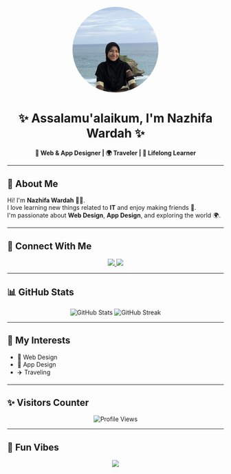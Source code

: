 <!-- Profile Header -->
<p align="center">
  <img src="HAI.png" alt="Nazhifa Wardah" width="200" style="border-radius:50%">
</p>

<h1 align="center">✨ Assalamu'alaikum, I'm Nazhifa Wardah ✨</h1>

<p align="center">
  <b>🌸 Web & App Designer | 🌍 Traveler | 🤝 Lifelong Learner</b>
</p>

---

## 🌟 About Me  
Hi! I'm **Nazhifa Wardah** 👩‍💻.  
I love learning new things related to **IT** and enjoy making friends 🤗.  
I'm passionate about **Web Design**, **App Design**, and exploring the world 🌍.  

---

## 🔗 Connect With Me
<p align="center">
  <a href="https://www.tiktok.com/@zhfwr">
    <img src="https://img.shields.io/badge/TikTok-%23000000.svg?&style=for-the-badge&logo=tiktok&logoColor=white" />
  </a>
  <a href="https://www.instagram.com/nzhfwrd/">
    <img src="https://img.shields.io/badge/Instagram-%23E4405F.svg?&style=for-the-badge&logo=instagram&logoColor=white" />
  </a>
</p>

---

## 📊 GitHub Stats
<p align="center">
  <img src="https://github-readme-stats.vercel.app/api?username=zhifa19&show_icons=true&theme=brown" alt="GitHub Stats" />
  <img src="https://github-readme-streak-stats.herokuapp.com/?user=zhifa19&theme=brown" alt="GitHub Streak" />
</p>

---

## 🌱 My Interests
- 🎨 Web Design  
- 📱 App Design  
- ✈️ Traveling  

---

## ✨ Visitors Counter
<p align="center">
  <img src="https://komarev.com/ghpvc/?username=zhifa19&label=Profile%20views&color=8B4513&style=flat" alt="Profile Views" />
</p>

---

## 🕌 Fun Vibes
<p align="center">
  <img src="https://readme-typing-svg.demolab.com?font=Roboto+Slab&pause=1000&color=8B4513&center=true&vCenter=true&width=500&lines=Assalamu'alaikum+Warahmatullahi+Wabarakatuh;Welcome+to+my+GitHub+Profile!;Let's+learn+and+grow+together!+🌸" />
</p>

